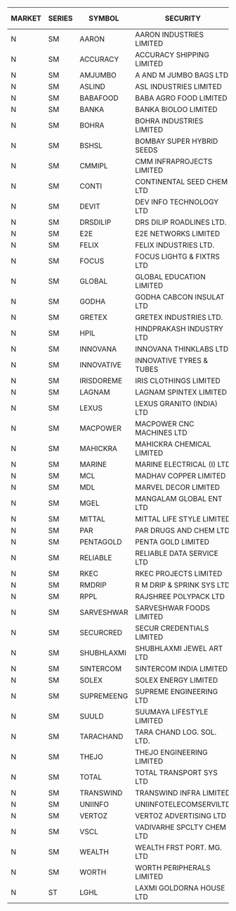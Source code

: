 


| MARKET | SERIES | SYMBOL | SECURITY | PREV CL PR | OPEN PRICE | HIGH PRICE | LOW PRICE | CLOSE PRICE | NET TRDVAL | NET TRDQTY | CORP IND | HI 52 WK | LO 52 WK |
| ----- | ----- | ----- | ----- | ----- | ----- | ----- | ----- | ----- | ----- | ----- | ----- | ----- | ----- |
| N | SM | AARON | AARON INDUSTRIES LIMITED | 40.15 | 40.25 | 40.25 | 40.25 | 40.25 | 132825.00 | 3300 |  | 53.50 | 39.00 |
| N | SM | ACCURACY | ACCURACY SHIPPING LIMITED | 15.45 | 14.70 | 16.10 | 14.70 | 16.10 | 96320.00 | 6400 |  | 82.00 | 12.35 |
| N | SM | AMJUMBO | A AND M JUMBO BAGS LTD | 6.35 | 6.65 | 6.65 | 6.65 | 6.65 | 53200.00 | 8000 |  | 50.00 | 5.85 |
| N | SM | ASLIND | ASL INDUSTRIES LIMITED | 7.60 | 7.25 | 7.25 | 7.25 | 7.25 | 29000.00 | 4000 |  | 16.70 | 7.25 |
| N | SM | BABAFOOD | BABA AGRO FOOD LIMITED | 35.20 | 36.10 | 36.10 | 36.10 | 36.10 | 72200.00 | 2000 |  | 70.00 | 35.20 |
| N | SM | BANKA | BANKA BIOLOO LIMITED | 58.00 | 59.85 | 59.85 | 59.85 | 59.85 | 71820.00 | 1200 |  | 112.35 | 58.00 |
| N | SM | BOHRA | BOHRA INDUSTRIES LIMITED | .60 | .65 | .65 | .65 | .65 | 33800.00 | 52000 |  | 15.05 | .35 |
| N | SM | BSHSL | BOMBAY SUPER HYBRID SEEDS | 109.40 | 110.05 | 110.05 | 110.05 | 110.05 | 132060.00 | 1200 |  | 136.00 | 98.20 |
| N | SM | CMMIPL | CMM INFRAPROJECTS LIMITED | 5.25 | 5.00 | 5.00 | 5.00 | 5.00 | 15000.00 | 3000 |  | 9.60 | 2.45 |
| N | SM | CONTI | CONTINENTAL SEED CHEM LTD | 13.10 | 12.45 | 12.45 | 12.45 | 12.45 | 41495.85 | 3333 |  | 102.20 | 11.85 |
| N | SM | DEVIT | DEV INFO TECHNOLOGY LTD | 60.00 | 64.00 | 64.00 | 64.00 | 64.00 | 96000.00 | 1500 |  | 101.00 | 60.00 |
| N | SM | DRSDILIP | DRS DILIP ROADLINES LTD. | 70.95 | 70.95 | 70.95 | 70.95 | 70.95 | 454080.00 | 6400 |  | 78.00 | 65.50 |
| N | SM | E2E | E2E NETWORKS LIMITED | 14.35 | 14.90 | 14.90 | 14.90 | 14.90 | 29800.00 | 2000 |  | 49.60 | 13.30 |
| N | SM | FELIX | FELIX INDUSTRIES LTD. | 12.25 | 11.65 | 11.65 | 11.65 | 11.65 | 46600.00 | 4000 |  | 25.30 | 11.65 |
| N | SM | FOCUS | FOCUS LIGHTG & FIXTRS LTD | 15.50 | 16.25 | 16.25 | 16.25 | 16.25 | 48750.00 | 3000 |  | 173.60 | 15.50 |
| N | SM | GLOBAL | GLOBAL EDUCATION LIMITED | 47.35 | 45.00 | 45.00 | 45.00 | 45.00 | 90000.00 | 2000 |  | 135.00 | 41.20 |
| N | SM | GODHA | GODHA CABCON INSULAT LTD | 23.75 | 24.70 | 24.70 | 24.70 | 24.70 | 98800.00 | 4000 |  | 28.00 | 10.95 |
| N | SM | GRETEX | GRETEX INDUSTRIES LTD. | 5.20 | 5.20 | 5.20 | 5.20 | 5.20 | 249600.00 | 48000 |  | 5.70 | 5.20 |
| N | SM | HPIL | HINDPRAKASH INDUSTRY LTD | 40.20 | 41.00 | 41.00 | 41.00 | 41.00 | 246000.00 | 6000 |  | 41.50 | 40.20 |
| N | SM | INNOVANA | INNOVANA THINKLABS LTD. | 97.75 | 102.00 | 102.60 | 102.00 | 102.60 | 204600.00 | 2000 |  | 409.00 | 73.05 |
| N | SM | INNOVATIVE | INNOVATIVE TYRES & TUBES | 6.20 | 5.90 | 5.90 | 5.90 | 5.90 | 17700.00 | 3000 |  | 23.65 | 5.40 |
| N | SM | IRISDOREME | IRIS CLOTHINGS LIMITED | 140.00 | 125.00 | 140.00 | 125.00 | 140.00 | 424000.00 | 3200 |  | 192.00 | 108.00 |
| N | SM | LAGNAM | LAGNAM SPINTEX LIMITED | 7.90 | 7.65 | 7.65 | 7.65 | 7.65 | 22950.00 | 3000 |  | 15.85 | 7.05 |
| N | SM | LEXUS | LEXUS GRANITO (INDIA) LTD | 5.55 | 5.55 | 5.80 | 5.55 | 5.80 | 22950.00 | 4000 |  | 28.35 | 4.55 |
| N | SM | MACPOWER | MACPOWER CNC MACHINES LTD | 38.70 | 39.25 | 39.40 | 39.25 | 39.40 | 78650.00 | 2000 |  | 154.85 | 33.30 |
| N | SM | MAHICKRA | MAHICKRA CHEMICAL LIMITED | 70.60 | 72.05 | 72.05 | 72.05 | 72.05 | 108075.00 | 1500 |  | 93.50 | 45.10 |
| N | SM | MARINE | MARINE ELECTRICAL (I) LTD | 90.30 | 90.00 | 90.00 | 89.45 | 89.95 | 718300.00 | 8000 |  | 123.00 | 78.00 |
| N | SM | MCL | MADHAV COPPER LIMITED | 68.10 | 70.00 | 70.50 | 70.00 | 70.50 | 252600.00 | 3600 |  | 332.90 | 59.10 |
| N | SM | MDL | MARVEL DECOR LIMITED | 20.15 | 20.75 | 21.15 | 20.75 | 21.00 | 125800.00 | 6000 |  | 30.50 | 13.90 |
| N | SM | MGEL | MANGALAM GLOBAL ENT LTD | 54.25 | 54.50 | 54.50 | 54.50 | 54.50 | 109000.00 | 2000 |  | 58.30 | 51.05 |
| N | SM | MITTAL | MITTAL LIFE STYLE LIMITED | 101.95 | 102.50 | 104.00 | 102.50 | 102.90 | 1156687.50 | 11250 |  | 167.00 | 76.35 |
| N | SM | PAR | PAR DRUGS AND CHEM LTD | 35.95 | 36.90 | 36.90 | 36.90 | 36.90 | 73800.00 | 2000 |  | 56.00 | 26.20 |
| N | SM | PENTAGOLD | PENTA GOLD LIMITED | 31.90 | 30.35 | 30.35 | 30.35 | 30.35 | 91050.00 | 3000 |  | 43.75 | 23.70 |
| N | SM | RELIABLE | RELIABLE DATA SERVICE LTD | 23.20 | 22.05 | 22.05 | 22.05 | 22.05 | 52920.00 | 2400 |  | 53.80 | 22.05 |
| N | SM | RKEC | RKEC PROJECTS LIMITED | 34.50 | 34.50 | 34.50 | 34.00 | 34.00 | 68500.00 | 2000 |  | 68.00 | 26.20 |
| N | SM | RMDRIP | R M DRIP & SPRINK SYS LTD | 32.35 | 31.00 | 33.95 | 30.75 | 33.85 | 3103700.00 | 92000 |  | 47.00 | 13.00 |
| N | SM | RPPL | RAJSHREE POLYPACK LTD | 58.75 | 58.75 | 58.75 | 58.75 | 58.75 | 117500.00 | 2000 |  | 118.00 | 50.00 |
| N | SM | SARVESHWAR | SARVESHWAR FOODS LIMITED | 11.70 | 12.25 | 12.25 | 12.25 | 12.25 | 19600.00 | 1600 |  | 43.85 | 8.45 |
| N | SM | SECURCRED | SECUR CREDENTIALS LIMITED | 14.25 | 14.25 | 14.40 | 13.55 | 13.55 | 68370.00 | 4800 |  | 110.00 | 13.55 |
| N | SM | SHUBHLAXMI | SHUBHLAXMI JEWEL ART LTD | 23.00 | 23.00 | 23.00 | 23.00 | 23.00 | 23000.00 | 1000 |  | 209.50 | 21.60 |
| N | SM | SINTERCOM | SINTERCOM INDIA LIMITED | 41.80 | 37.70 | 39.50 | 37.65 | 39.50 | 229700.00 | 6000 |  | 81.00 | 35.55 |
| N | SM | SOLEX | SOLEX ENERGY LIMITED | 19.60 | 20.75 | 20.75 | 20.75 | 20.75 | 41500.00 | 2000 |  | 35.80 | 19.20 |
| N | SM | SUPREMEENG | SUPREME ENGINEERING LTD | 17.40 | 16.55 | 17.65 | 16.55 | 17.05 | 953200.00 | 56000 |  | 42.00 | 13.20 |
| N | SM | SUULD | SUUMAYA LIFESTYLE LIMITED | 34.10 | 32.40 | 35.30 | 32.40 | 35.30 | 813600.00 | 24000 |  | 35.30 | 15.05 |
| N | SM | TARACHAND | TARA CHAND LOG. SOL. LTD. | 32.45 | 30.00 | 32.00 | 27.50 | 28.95 | 349300.00 | 12000 |  | 43.75 | 21.10 |
| N | SM | THEJO | THEJO ENGINEERING LIMITED | 369.00 | 350.55 | 387.40 | 350.55 | 378.65 | 502080.00 | 1400 |  | 607.70 | 350.55 |
| N | SM | TOTAL | TOTAL TRANSPORT SYS LTD | 25.60 | 26.85 | 26.85 | 26.80 | 26.85 | 483000.00 | 18000 |  | 48.95 | 17.50 |
| N | SM | TRANSWIND | TRANSWIND INFRA LIMITED | 2.85 | 2.95 | 2.95 | 2.95 | 2.95 | 11800.00 | 4000 |  | 10.35 | 2.85 |
| N | SM | UNIINFO | UNIINFOTELECOMSERVILTD | 13.55 | 13.50 | 13.60 | 13.40 | 13.60 | 189300.00 | 14000 |  | 44.80 | 12.00 |
| N | SM | VERTOZ | VERTOZ ADVERTISING LTD | 74.25 | 75.00 | 75.00 | 74.50 | 74.50 | 538200.00 | 7200 |  | 211.00 | 47.75 |
| N | SM | VSCL | VADIVARHE SPCLTY CHEM LTD | 6.15 | 6.45 | 6.45 | 6.45 | 6.45 | 19350.00 | 3000 |  | 31.65 | 6.15 |
| N | SM | WEALTH | WEALTH FRST PORT. MG. LTD | 106.40 | 101.10 | 101.10 | 101.10 | 101.10 | 303300.00 | 3000 |  | 147.00 | 101.10 |
| N | SM | WORTH | WORTH PERIPHERALS LIMITED | 35.95 | 33.65 | 35.50 | 33.50 | 35.50 | 207225.00 | 6000 |  | 72.95 | 33.10 |
| N | ST | LGHL | LAXMI GOLDORNA HOUSE LTD | 15.65 | 16.30 | 16.30 | 15.30 | 15.30 | 497600.00 | 32000 |  | 16.30 | 14.65 |



